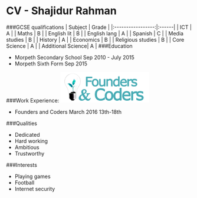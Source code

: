 CV - Shajidur Rahman
====================

###GCSE qualifications
| Subject           | Grade |
|:-----------------:|:------|
| ICT               | A     |
| Maths             | B     |
| English lit       | B     |
| English lang      | A     |
| Spanish           | C     |
| Media studies     | B     |
| History           | A     |
| Economics         | B     |
| Religious studies | B     |
| Core Science      | A     |
| Additional Science| A     |
###Education
- Morpeth Secondary School Sep 2010 - July 2015
- Morpeth Sixth Form Sep 2015 


###Work Experience:
<img src="https://github.com/Neats29/CV/blob/master/experience/fac.png" width="240">
- Founders and Coders March 2016 13th-18th

###Qualities
- Dedicated
- Hard working
- Ambitious
- Trustworthy

###Interests
- Playing games
- Football
- Internet security
